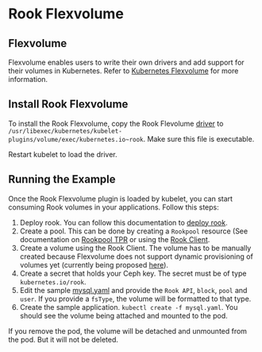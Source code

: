 
# Rook Flexvolume

## Flexvolume
Flexvolume enables users to write their own drivers and add support for their volumes in Kubernetes. Refer to [Kubernetes Flexvolume](https://github.com/kubernetes/community/blob/master/contributors/devel/flexvolume.md) for more information.

## Install Rook Flexvolume

To install the Rook Flexvolume, copy the Rook Flevolume [driver](/demo/kubernetes/flexvolume/rook) to `/usr/libexec/kubernetes/kubelet-plugins/volume/exec/kubernetes.io~rook`. Make sure this file is executable.

Restart kubelet to load the driver.

## Running the Example

Once the Rook Flexvolume plugin is loaded by kubelet, you can start consuming Rook volumes in your applications. Follow this steps:

1. Deploy rook. You can follow this documentation to [deploy rook](kubernetes.md).
1. Create a pool. This can be done by creating a `Rookpool` resource (See documentation on [Rookpool TPR](pool-tpr.md)  or using the [Rook Client](client.md).
1. Create a volume using the Rook Client. The volume has to be manually created because Flexvolume does not support dynamic provisioning of volumes yet (currently being proposed [here](https://github.com/kubernetes/kubernetes/issues/32543)).
1. Create a secret that holds your Ceph key. The secret must be of type `kubernetes.io/rook`.
1. Edit the sample [mysql.yaml](/demo/kubernetes/flexvolume/mysql.yaml) and provide the `Rook API`, `block`, `pool` and `user`. If you provide a `fsType`, the volume will be formatted to that type.
1. Create the sample application. `kubectl create -f mysql.yaml`. You should see the volume being attached and mounted to the pod.

If you remove the pod, the volume will be detached and unmounted from the pod. But it will not be deleted.
